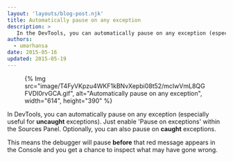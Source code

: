 ```yaml
---
layout: 'layouts/blog-post.njk'
title: Automatically pause on any exception
description: >
   In the DevTools, you can automatically pause on any exception (especially useful for uncaught exceptions).
authors:
  - umarhansa
date: 2015-05-16
updated: 2015-05-19
---
```


<figure>
{% Img src="image/T4FyVKpzu4WKF1kBNvXepbi08t52/mcIwVmL8QGFVDI0rvGCA.gif", alt="Automatically pause on any exception", width="614", height="390" %}
</figure>

In DevTools, you can automatically pause on any exception (especially useful for __uncaught__ exceptions). Just enable 'Pause on exceptions' within the Sources Panel. Optionally, you can also pause on __caught__ exceptions.

This means the debugger will pause __before__ that red message appears in the Console and you get a chance to inspect what may have gone wrong.




